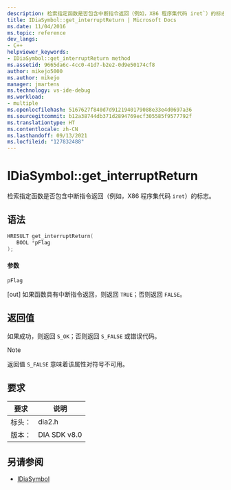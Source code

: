 ```yaml
---
description: 检索指定函数是否包含中断指令返回（例如，X86 程序集代码 iret`）的标志。
title: IDiaSymbol::get_interruptReturn | Microsoft Docs
ms.date: 11/04/2016
ms.topic: reference
dev_langs:
- C++
helpviewer_keywords:
- IDiaSymbol::get_interruptReturn method
ms.assetid: 9665da6c-4cc0-41d7-b2e2-0d9e50174cf8
author: mikejo5000
ms.author: mikejo
manager: jmartens
ms.technology: vs-ide-debug
ms.workload:
- multiple
ms.openlocfilehash: 5167627f840d7d9121940179088e33e4d0697a36
ms.sourcegitcommit: b12a38744db371d2894769ecf305585f9577792f
ms.translationtype: HT
ms.contentlocale: zh-CN
ms.lasthandoff: 09/13/2021
ms.locfileid: "127832488"
---
```

# <a name="idiasymbolget_interruptreturn"></a>IDiaSymbol::get_interruptReturn
检索指定函数是否包含中断指令返回（例如，X86 程序集代码 `iret`）的标志。

## <a name="syntax"></a>语法

```C++
HRESULT get_interruptReturn(
   BOOL *pFlag
);
```

#### <a name="parameters"></a>参数
 `pFlag`

[out] 如果函数具有中断指令返回，则返回 `TRUE`；否则返回 `FALSE`。

## <a name="return-value"></a>返回值
 如果成功，则返回 `S_OK`；否则返回 `S_FALSE` 或错误代码。

> [!NOTE]
> 返回值 `S_FALSE` 意味着该属性对符号不可用。

## <a name="requirements"></a>要求

|要求|说明|
|-----------------|-----------------|
|标头：|dia2.h|
|版本：|DIA SDK v8.0|

## <a name="see-also"></a>另请参阅
- [IDiaSymbol](../../debugger/debug-interface-access/idiasymbol.md)
